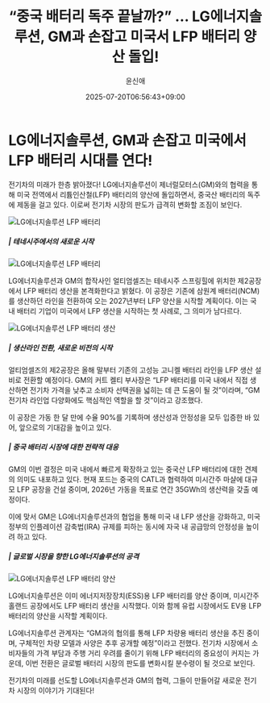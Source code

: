 ﻿---
title: "“중국 배터리 독주 끝날까?” … LG에너지솔루션, GM과 손잡고 미국서 LFP 배터리 양산 돌입!"
description: "## 중국 배터리 독주에 LG에너지솔루션, 미국서 맞불 GM과 손잡고 LFP 본격 양산 ..."
date: 2025-07-20T06:56:43+09:00
author: "윤신애"
categories: ["automotive"]
tags: ["뉴스", "이슈", "GM", "LFP배터리", "LG에너지솔루션", "전기차", "배터리산업"]
hash: 56e602f8
source_url: "https://www.reportera.co.kr/car/lg-energy-solution-lfp-battery-production/"
url: "/automotive/junggug-baeteori-dogju-ggeutnalgga/"
images: ["https://imagedelivery.net/BhPWbivJAhTvor9c-8lV2w/e93e0db6-5ce0-404a-08bd-60d7b885cb00/public", "https://imagedelivery.net/BhPWbivJAhTvor9c-8lV2w/af571be0-ea4c-46b4-a215-1266d8155500/public", "https://imagedelivery.net/BhPWbivJAhTvor9c-8lV2w/92b66e37-1448-4b53-1057-6c19503bf600/public", "https://imagedelivery.net/BhPWbivJAhTvor9c-8lV2w/a946eb5a-cad2-42de-2e9a-2481f0616800/public"]
thumbnail: "https://imagedelivery.net/BhPWbivJAhTvor9c-8lV2w/e93e0db6-5ce0-404a-08bd-60d7b885cb00/public"
image: "https://imagedelivery.net/BhPWbivJAhTvor9c-8lV2w/e93e0db6-5ce0-404a-08bd-60d7b885cb00/public"
featured_image: "https://imagedelivery.net/BhPWbivJAhTvor9c-8lV2w/e93e0db6-5ce0-404a-08bd-60d7b885cb00/public"
image_width: 1200
image_height: 630
slug: "junggug-baeteori-dogju-ggeutnalgga"
type: "post"
layout: "single"
news_keywords: "뉴스, 이슈, GM, LFP배터리, LG에너지솔루션"
robots: "index, follow"
draft: false
---

# LG에너지솔루션, GM과 손잡고 미국에서 LFP 배터리 시대를 연다!

전기차의 미래가 한층 밝아졌다! LG에너지솔루션이 제너럴모터스(GM)와의 협력을 통해 미국 전역에서 리튬인산철(LFP) 배터리의 양산에 돌입하면서, 중국산 배터리의 독주에 제동을 걸고 있다. 이로써 전기차 시장의 판도가 급격히 변화할 조짐이 보인다.


![LG에너지솔루션 LFP 배터리](https://imagedelivery.net/BhPWbivJAhTvor9c-8lV2w/a946eb5a-cad2-42de-2e9a-2481f0616800/public)


##### | 테네시주에서의 새로운 시작


![LG에너지솔루션 LFP 배터리](https://imagedelivery.net/BhPWbivJAhTvor9c-8lV2w/92b66e37-1448-4b53-1057-6c19503bf600/public)


LG에너지솔루션과 GM의 합작사인 얼티엄셀즈는 테네시주 스프링힐에 위치한 제2공장에서 LFP 배터리 생산을 본격화한다고 밝혔다. 이 공장은 기존에 삼원계 배터리(NCM)를 생산하던 라인을 전환하여 오는 2027년부터 LFP 양산을 시작할 계획이다. 이는 국내 배터리 기업이 미국에서 LFP 생산을 시작하는 첫 사례로, 그 의미가 남다르다.


![LG에너지솔루션 LFP 배터리 생산](https://imagedelivery.net/BhPWbivJAhTvor9c-8lV2w/e93e0db6-5ce0-404a-08bd-60d7b885cb00/public)


##### | 생산라인 전환, 새로운 비전의 시작

얼티엄셀즈의 제2공장은 올해 말부터 기존의 고성능 고니켈 배터리 라인을 LFP 생산 설비로 전환할 예정이다. GM의 커트 켈티 부사장은 “LFP 배터리를 미국 내에서 직접 생산하면 전기차 가격을 낮추고 소비자 선택권을 넓히는 데 큰 도움이 될 것”이라며, “GM 전기차 라인업 다양화에도 핵심적인 역할을 할 것”이라고 강조했다.

이 공장은 가동 한 달 만에 수율 90%를 기록하며 생산성과 안정성을 모두 입증한 바 있어, 앞으로의 기대감을 높이고 있다.

##### | 중국 배터리 시장에 대한 전략적 대응

GM의 이번 결정은 미국 내에서 빠르게 확장하고 있는 중국산 LFP 배터리에 대한 견제의 의미도 내포하고 있다. 현재 포드는 중국의 CATL과 협력하여 미시간주 마샬에 대규모 LFP 공장을 건설 중이며, 2026년 가동을 목표로 연간 35GWh의 생산력을 갖출 예정이다.

이에 맞서 GM은 LG에너지솔루션과의 협업을 통해 미국 내 LFP 생산을 강화하고, 미국 정부의 인플레이션 감축법(IRA) 규제를 피하는 동시에 자국 내 공급망의 안정성을 높이려 하고 있다.

##### | 글로벌 시장을 향한 LG에너지솔루션의 공격


![LG에너지솔루션 LFP 배터리 양산](https://imagedelivery.net/BhPWbivJAhTvor9c-8lV2w/af571be0-ea4c-46b4-a215-1266d8155500/public)


LG에너지솔루션은 이미 에너지저장장치(ESS)용 LFP 배터리를 양산 중이며, 미시간주 홀랜드 공장에서도 LFP 배터리 생산을 시작했다. 이와 함께 유럽 시장에서도 EV용 LFP 배터리의 양산을 시작할 계획이다.

LG에너지솔루션 관계자는 “GM과의 협의를 통해 LFP 차량용 배터리 생산을 추진 중이며, 구체적인 차량 모델과 사양은 추후 공개할 예정”이라고 전했다. 전기차 시장에서 소비자들의 가격 부담과 주행 거리 우려를 줄이기 위해 LFP 배터리의 중요성이 커지는 가운데, 이번 전환은 글로벌 배터리 시장의 판도를 변화시킬 분수령이 될 것으로 보인다.

전기차의 미래를 선도할 LG에너지솔루션과 GM의 협력, 그들이 만들어갈 새로운 전기차 시장의 이야기가 기대된다!

